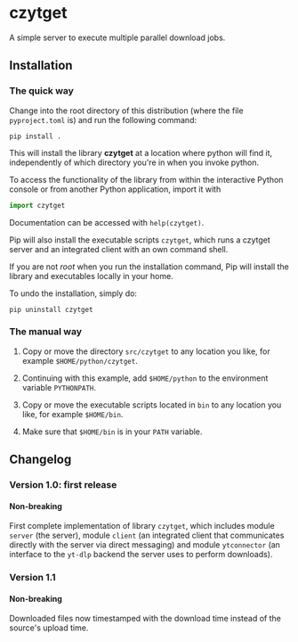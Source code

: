 # czytget

A simple server to execute multiple parallel download jobs.


## Installation

### The quick way

Change into  the root directory  of this distribution (where  the file
`pyproject.toml` is) and run the following command:

```shell
pip install .
```

This will install  the library **czytget** at a  location where python
will  find it,  independently of  which directory  you're in  when you
invoke python.

To access the functionality of the library from within the interactive
Python console or from another Python application, import it with

```python
import czytget
```

Documentation can be accessed with `help(czytget)`.

Pip will also install the executable scripts `czytget`, which runs a
czytget server and an integrated client with an own command shell.

If you are not *root* when  you run the installation command, Pip will
install the library and executables locally in your home.

To undo the installation, simply do:

```shell
pip uninstall czytget
```

### The manual way

1. Copy or move the directory  `src/czytget` to any location you like,
   for example `$HOME/python/czytget`.

2. Continuing with this example, add `$HOME/python` to the environment
   variable `PYTHONPATH`.

3. Copy  or  move  the  executable scripts  located  in  `bin` to  any
   location you like, for example `$HOME/bin`.

4. Make sure that `$HOME/bin` is in your `PATH` variable.


## Changelog

### Version 1.0: first release

#### Non-breaking

First complete implementation of library `czytget`, which includes
module `server` (the server), module `client` (an integrated client
that communicates directly with the server via direct messaging) and
module `ytconnector` (an interface to the `yt-dlp` backend the server
uses to perform downloads).

### Version 1.1

#### Non-breaking

Downloaded files now timestamped with the download time instead of the source's
upload time.
